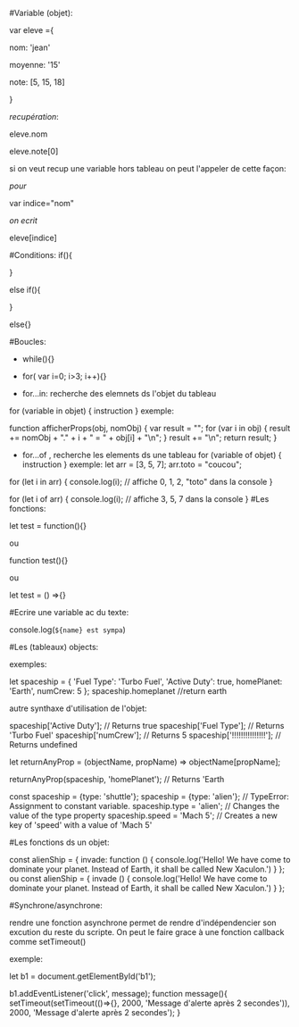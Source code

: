 #Variable (objet):

var eleve ={

nom: 'jean'

moyenne: '15'

note: [5, 15, 18]

}

_recupération_:

eleve.nom

eleve.note[0] 

si on veut recup une variable hors tableau on peut l'appeler de cette façon:

_pour_

var indice="nom"

_on ecrit_

eleve[indice]

#Conditions:
if(){

}

else if(){

}

else{}

#Boucles:

- while(){}

- for( var i=0; i>3; i++){}

- for...in: recherche des elemnets ds l'objet du tableau

for (variable in objet) {
  instruction
}
exemple:

function afficherProps(obj, nomObj) {
  var result = "";
  for (var i in obj) {
    result += nomObj + "." + i + " = " + obj[i] + "\n";
  }
  result += "\n";
  return result; 
}

- for...of , recherche les elements ds une tableau 
for (variable of objet) {
  instruction
}
exemple:
let arr = [3, 5, 7];
arr.toto = "coucou";

for (let i in arr) {
  console.log(i); // affiche 0, 1, 2, "toto" dans la console
}

for (let i of arr) {
  console.log(i); // affiche 3, 5, 7 dans la console
}
#Les fonctions:

let test = function(){}

ou 

function test(){}

ou

let test = () =>{}


#Ecrire une variable ac du texte:

console.log(`${name} est sympa`)


#Les (tableaux) objects:

exemples:

let spaceship = {
  'Fuel Type': 'Turbo Fuel',
  'Active Duty': true,
  homePlanet: 'Earth',
  numCrew: 5
};
spaceship.homeplanet //return earth

autre synthaxe d'utilisation de l'objet:

spaceship['Active Duty'];   // Returns true
spaceship['Fuel Type'];   // Returns  'Turbo Fuel'
spaceship['numCrew'];   // Returns 5
spaceship['!!!!!!!!!!!!!!!'];   // Returns undefined

let returnAnyProp = (objectName, propName) => objectName[propName];

returnAnyProp(spaceship, 'homePlanet'); // Returns 'Earth

const spaceship = {type: 'shuttle'};
spaceship = {type: 'alien'}; // TypeError: Assignment to constant variable.
spaceship.type = 'alien'; // Changes the value of the type property
spaceship.speed = 'Mach 5'; // Creates a new key of 'speed' with a value of 'Mach 5'

#Les fonctions ds un objet:

const alienShip = {
  invade: function () { 
    console.log('Hello! We have come to dominate your planet. Instead of Earth, it shall be called New Xaculon.')
  }
};
ou 
const alienShip = {
  invade () { 
    console.log('Hello! We have come to dominate your planet. Instead of Earth, it shall be called New Xaculon.')
  }
};

#Synchrone/asynchrone:

rendre une fonction asynchrone permet de rendre d'indépendencier son excution du reste du scripte.
On peut le faire grace à une fonction callback comme setTimeout()

exemple:

let b1 = document.getElementById('b1');

b1.addEventListener('click', message);
function message(){
    setTimeout(setTimeout(()=>{}, 2000, 'Message d\'alerte après 2 secondes')), 2000, 'Message d\'alerte après 2 secondes'); 
}


